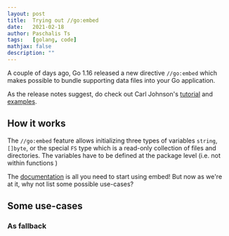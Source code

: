 ```yaml
---
layout: post
title:  Trying out //go:embed
date:   2021-02-18
author: Paschalis Ts
tags:   [golang, code]
mathjax: false
description: ""
---
```


A couple of days ago, Go 1.16 released a new directive `//go:embed` which makes possible to bundle supporting data files into your Go application.

As the release notes suggest, do check out Carl Johnson's [tutorial](https://blog.carlmjohnson.net/post/2021/how-to-use-go-embed/) and [examples](https://github.com/carlmjohnson/exembed).

## How it works
The `//go:embed` feature allows initializing three types of variables `string`, `[]byte`, or the special `FS` type which is a read-only collection of files and directories. The variables have to be defined at the package level (i.e. not within functions )

The [documentation](https://pkg.go.dev/embed) is all you need to start using embed! But now as we're at it, why not list some possible use-cases?

## Some use-cases

### As fallback


